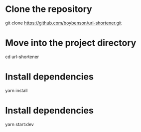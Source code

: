 # Clone the repository

git clone https://github.com/boybenson/url-shortener.git

# Move into the project directory

cd url-shortener

# Install dependencies

yarn install

# Install dependencies

yarn start:dev
